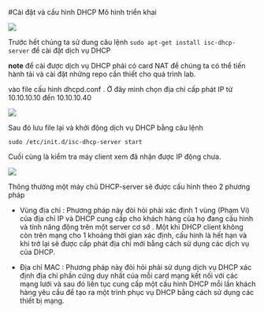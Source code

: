 #Cài đặt và cấu hình DHCPMô hình triển khai <img src="http://i.imgur.com/CaHMm6I.png">Trước hết chúng ta sử dung câu lệnh ``sudo apt-get install isc-dhcp-server`` để cài đặt dịch vụ DHCP**note** để cài được dịch vụ DHCP phải có card NAT để chúng ta có thể tiến hành tải và cài đặt những repo cần thiết cho quá trình lab.vào file cấu hình dhcpd.conf . Ở đây mình chọn địa chỉ cấp phát IP từ 10.10.10.10 đến 10.10.10.40<img src="http://i.imgur.com/gNNZx8c.png">Sau đó lưu file lại và khởi động dịch vụ DHCP bằng câu lệnh ``sudo /etc/init.d/isc-dhcp-server start`` Cuối cùng là kiểm tra máy client xem đã nhận được IP động chưa.<img src="http://i.imgur.com/pSQLiQr.png">Thông thường một máy chủ DHCP-server sẽ được cấu hình theo 2 phương pháp- Vùng địa chỉ : Phương pháp này đòi hỏi phải xác định 1 vùng (Phạm Vi) của địa chỉ IP và DHCP cung cấp cho khách hàng của họ đang cấu hình và tính năng động trên một server cơ sở . Một khi DHCP client không còn trên mạng cho 1 khoảng thời gian xác định, cấu hình là hết hạn và khi trở lại sẽ được cấp phát địa chỉ mới bằng cách sử dụng các dịch vụ của DHCP.- Địa chỉ MAC : Phương pháp này đòi hỏi phải sử dụng dịch vụ DHCP xác định địa chỉ phần cứng duy nhất của mỗi card mạng kết nối với các mạng lưới và sau đó liên tục cung cấp một cấu hình DHCP mỗi lần khách hàng yêu cầu để tạo ra một trình phục vụ DHCP bằng cách sử dụng các thiết bị mạng.